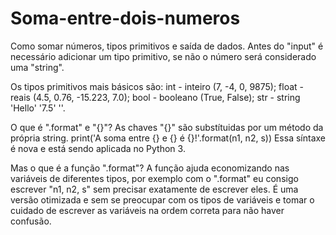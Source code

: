 # Soma-entre-dois-numeros
Como somar números, tipos primitivos e saída de dados.
Antes do "input" é necessário adicionar um tipo primitivo, se não o número será considerado uma "string". 

Os tipos primitivos mais básicos são:
int - inteiro (7, -4, 0, 9875);
float - reais (4.5, 0.76, -15.223, 7.0);
bool - booleano (True, False);
str - string 'Hello' '7.5' ''.

O que é ".format" e "{}"?
As chaves "{}" são substítuidas por um método da própria string.
print('A soma entre {} e {} é {}!'.format(n1, n2, s))
Essa síntaxe é nova e está sendo aplicada no Python 3.

Mas o que é a função ".format"?
A função ajuda economizando nas variáveis de diferentes tipos, por exemplo com o ".format" eu consigo escrever "n1, n2, s" sem precisar exatamente de escrever eles.
É uma versão otimizada e sem se preocupar com os tipos de variáveis e tomar o cuidado de escrever as variáveis na ordem correta para não haver confusão.
